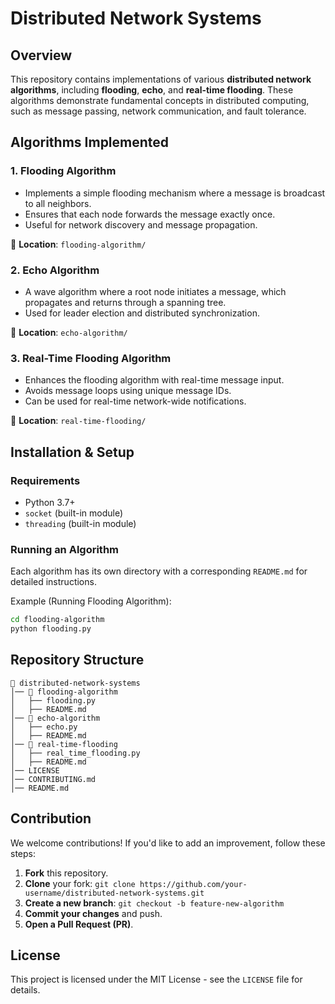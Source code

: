 # Distributed Network Systems

## Overview

This repository contains implementations of various **distributed network algorithms**, including **flooding**, **echo**, and **real-time flooding**. These algorithms demonstrate fundamental concepts in distributed computing, such as message passing, network communication, and fault tolerance.

## Algorithms Implemented

### 1. Flooding Algorithm

- Implements a simple flooding mechanism where a message is broadcast to all neighbors.
- Ensures that each node forwards the message exactly once.
- Useful for network discovery and message propagation.

📂 **Location**: `flooding-algorithm/`

### 2. Echo Algorithm

- A wave algorithm where a root node initiates a message, which propagates and returns through a spanning tree.
- Used for leader election and distributed synchronization.

📂 **Location**: `echo-algorithm/`

### 3. Real-Time Flooding Algorithm

- Enhances the flooding algorithm with real-time message input.
- Avoids message loops using unique message IDs.
- Can be used for real-time network-wide notifications.

📂 **Location**: `real-time-flooding/`

## Installation & Setup

### Requirements

- Python 3.7+
- `socket` (built-in module)
- `threading` (built-in module)

### Running an Algorithm

Each algorithm has its own directory with a corresponding `README.md` for detailed instructions.

Example (Running Flooding Algorithm):

```bash
cd flooding-algorithm
python flooding.py
```

## Repository Structure

```
📂 distributed-network-systems
│── 📂 flooding-algorithm
│   ├── flooding.py
│   ├── README.md
│── 📂 echo-algorithm
│   ├── echo.py
│   ├── README.md
│── 📂 real-time-flooding
│   ├── real_time_flooding.py
│   ├── README.md
│── LICENSE
│── CONTRIBUTING.md
│── README.md
```

## Contribution

We welcome contributions! If you'd like to add an improvement, follow these steps:

1. **Fork** this repository.
2. **Clone** your fork: `git clone https://github.com/your-username/distributed-network-systems.git`
3. **Create a new branch**: `git checkout -b feature-new-algorithm`
4. **Commit your changes** and push.
5. **Open a Pull Request (PR)**.

## License

This project is licensed under the MIT License - see the `LICENSE` file for details.
